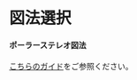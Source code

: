 # 図法選択

#### ポーラーステレオ図法  
[こちらのガイド](https://pt-wrap01.wni.co.jp/Earth/doc/reference/sample_code/openlayers_ps.html)をご参照ください。  
